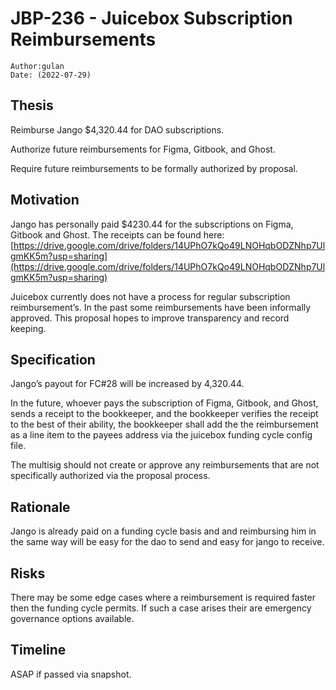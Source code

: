 # JBP-236 - Juicebox Subscription Reimbursements
```plain text
Author:gulan
Date: (2022-07-29)
```

## Thesis

Reimburse Jango $4,320.44 for DAO subscriptions. 

Authorize future reimbursements for Figma, Gitbook, and Ghost. 

Require future reimbursements to be formally authorized by proposal.

## Motivation

Jango has personally paid $4230.44 for the subscriptions on Figma, Gitbook and Ghost. The receipts can be found here: [https://drive.google.com/drive/folders/14UPhO7kQo49LNOHqbODZNhp7UlgmKK5m?usp=sharing](https://drive.google.com/drive/folders/14UPhO7kQo49LNOHqbODZNhp7UlgmKK5m?usp=sharing)

Juicebox currently does not have a process for regular subscription reimbursement’s. In the past some reimbursements have been informally approved. This proposal hopes to improve transparency and record keeping. 

## Specification

Jango’s payout for FC#28 will be increased by 4,320.44. 

In the future, whoever pays the subscription of Figma, Gitbook, and Ghost, sends a receipt to the bookkeeper, and the bookkeeper verifies the receipt to the best of their ability, the bookkeeper shall add the the reimbursement as a line item to the payees address via the juicebox funding cycle config file.

The multisig should not create or approve any reimbursements that are not specifically authorized via the proposal process.

## Rationale

Jango is already paid on a funding cycle basis and and reimbursing him in the same way will be easy for the dao to send and easy for jango to receive.

## Risks

There may be some edge cases where a reimbursement is required faster then the funding cycle permits. If such a case arises their are emergency governance options available.

## Timeline

 ASAP if passed via snapshot.

